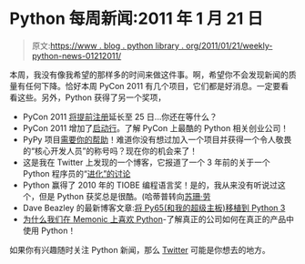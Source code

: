 # Python 每周新闻:2011 年 1 月 21 日

> 原文:[https://www . blog . python library . org/2011/01/21/weekly-python-news-01212011/](https://www.blog.pythonlibrary.org/2011/01/21/weekly-python-news-01212011/)

本周，我没有像我希望的那样多的时间来做这件事。啊，希望你不会发现新闻的质量有任何下降。恰好本周 PyCon 2011 有几个项目，它们都是好消息。一定要看看这些。另外，Python 获得了另一个奖项，

*   PyCon 2011 [将提前注册](http://us.pycon.org/2011/blog/2011/01/17/pycon-early-bird-prices-extended-until-january-25t/)延长至 25 日...你还在等什么？
*   PyCon 2011 增加了[启动行](http://us.pycon.org/2011/blog/2011/01/19/announcing-startup-row-pycon-2011/)。了解 PyCon 上最酷的 Python 相关创业公司！
*   PyPy 项目[需要你的帮助](http://morepypy.blogspot.com/2011/01/pypy-wants-you.html?utm_source=feedburner&utm_medium=feed&utm_campaign=Feed%3A+PyPyStatusBlog+%28PyPy+Status+Blog%29)！难道你没有想过加入一个项目并获得一个令人敬畏的“核心开发人员”的称号吗？现在你的机会来了！
*   这是我在 Twitter 上发现的一个博客，它报道了一个 3 年前的关于一个 Python 程序员的“[进化”的讨论](http://metaleks.net/programming/the-evolution-of-a-python-programmer)
*   Python 赢得了 2010 年的 TIOBE 编程语言奖！是的，我从来没有听说过这个，但是 Python 获奖总是很酷。(哈蒂普转向[苏珊·劳](http://twitter.com/neutrin0)
*   Dave Beazley 的最新博客文章:[将 Py65(和我的超级主板)移植到 Python 3](http://dabeaz.blogspot.com/2011/01/porting-py65-and-my-superboard-to.html)
*   [为什么我们在 Memonic 上喜欢 Python](http://blog.memonic.com/archive/2011/01/20/we-love-python.html)-了解真正的公司如何在真正的产品中使用 Python！

如果你有兴趣随时关注 Python 新闻，那么 [Twitter](http://twitter.com/search?q=python) 可能是你想去的地方。